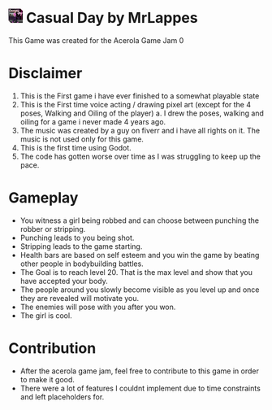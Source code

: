 # <img src="./casual_day.png" style="height:1em;" /> Casual Day by MrLappes
This Game was created for the Acerola Game Jam 0

# Disclaimer
1. This is the First game i have ever finished to a somewhat playable state
2. This is the First time voice acting / drawing pixel art (except for the 4 poses, Walking and Oiling of the player)
	a. I drew the poses, walking and oiling for a game i never made 4 years ago.
3. The music was created by a guy on fiverr and i have all rights on it. The music is not used only for this game.
4. This is the first time using Godot.
5. The code has gotten worse over time as I was struggling to keep up the pace.

# Gameplay
- You witness a girl being robbed and can choose between punching the robber or stripping.
- Punching leads to you being shot.
- Stripping leads to the game starting.
- Health bars are based on self esteem and you win the game by beating other people in bodybuilding battles.
- The Goal is to reach level 20. That is the max level and show that you have accepted your body.
- The people around you slowly become visible as you level up and once they are revealed will motivate you.
- The enemies will pose with you after you won.
- The girl is cool.


# Contribution
- After the acerola game jam, feel free to contribute to this game in order to make it good.
- There were a lot of features I couldnt implement due to time constraints and left placeholders for.
